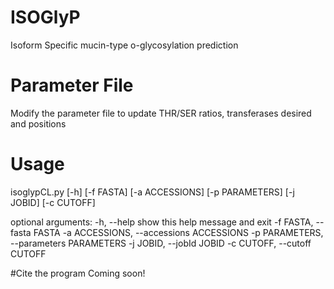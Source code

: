 # ISOGlyP
Isoform Specific mucin-type o-glycosylation prediction

# Parameter File
Modify the parameter file to update THR/SER ratios, transferases desired and positions

# Usage
isoglypCL.py [-h] [-f FASTA] [-a ACCESSIONS] [-p PARAMETERS] [-j JOBID]
                    [-c CUTOFF]

optional arguments:
  -h, --help            show this help message and exit
  -f FASTA, --fasta FASTA
  -a ACCESSIONS, --accessions ACCESSIONS
  -p PARAMETERS, --parameters PARAMETERS
  -j JOBID, --jobId JOBID
  -c CUTOFF, --cutoff CUTOFF


#Cite the program
Coming soon!
